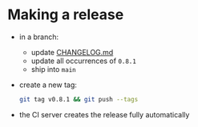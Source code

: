 # Making a release

- in a branch:
  - update [CHANGELOG.md](../CHANGELOG.md)
  - update all occurrences of `0.8.1`
  - ship into `main`
- create a new tag:

  ```bash
  git tag v0.8.1 && git push --tags
  ```
- the CI server creates the release fully automatically
